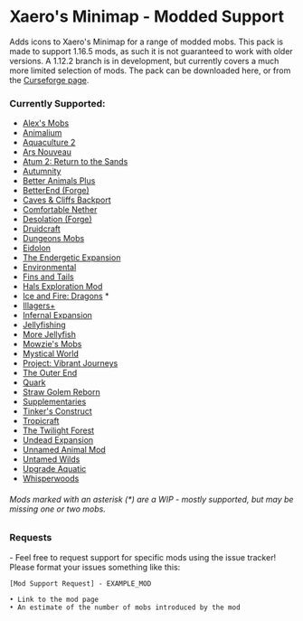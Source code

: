 # Xaero's Minimap - Modded Support
 Adds icons to Xaero's Minimap for a range of modded mobs. This pack is made to support 1.16.5 mods, as such it is not guaranteed to work with older versions. A 1.12.2 branch is in development, but currently covers a much more limited selection of mods.
 The pack can be downloaded here, or from the [Curseforge page](https://www.curseforge.com/minecraft/texture-packs/xaeros-minimap-modded-support).

### Currently Supported:

* [Alex's Mobs](https://www.curseforge.com/minecraft/mc-mods/alexs-mobs)
* [Animalium](https://www.curseforge.com/minecraft/mc-mods/animalium)
* [Aquaculture 2](https://www.curseforge.com/minecraft/mc-mods/aquaculture)
* [Ars Nouveau](https://www.curseforge.com/minecraft/mc-mods/ars-nouveau)
* [Atum 2: Return to the Sands](https://www.curseforge.com/minecraft/mc-mods/atum)
* [Autumnity](https://www.curseforge.com/minecraft/mc-mods/autumnity)
* [Better Animals Plus](https://www.curseforge.com/minecraft/mc-mods/betteranimalsplus)
* [BetterEnd (Forge)](https://www.curseforge.com/minecraft/mc-mods/betterend-forge-port)
* [Caves & Cliffs Backport](https://www.curseforge.com/minecraft/mc-mods/caves-and-cliffs-backport)
* [Comfortable Nether](https://www.curseforge.com/minecraft/mc-mods/comfortable-nether)
* [Desolation (Forge)](https://www.curseforge.com/minecraft/mc-mods/desolation-forge)
* [Druidcraft](https://www.curseforge.com/minecraft/mc-mods/druidcraft)
* [Dungeons Mobs](https://www.curseforge.com/minecraft/mc-mods/dungeons-mobs)
* [Eidolon](https://www.curseforge.com/minecraft/mc-mods/eidolon)
* [The Endergetic Expansion](https://www.curseforge.com/minecraft/mc-mods/endergetic)
* [Environmental](https://www.curseforge.com/minecraft/mc-mods/environmental)
* [Fins and Tails](https://www.curseforge.com/minecraft/mc-mods/fins-and-tails)
* [Hals Exploration Mod](https://www.curseforge.com/minecraft/mc-mods/hals-exploration-mod)
* [Ice and Fire: Dragons](https://www.curseforge.com/minecraft/mc-mods/ice-and-fire-dragons) *
* [Illagers+](https://www.curseforge.com/minecraft/mc-mods/illagers)
* [Infernal Expansion](https://www.curseforge.com/minecraft/mc-mods/infernal-expansion)
* [Jellyfishing](https://www.curseforge.com/minecraft/mc-mods/jellyfishing)
* [More Jellyfish](https://www.curseforge.com/minecraft/mc-mods/more-jellyfish)
* [Mowzie's Mobs](https://www.curseforge.com/minecraft/mc-mods/mowzies-mobs)
* [Mystical World](https://www.curseforge.com/minecraft/mc-mods/mystical-world)
* [Project: Vibrant Journeys](https://www.curseforge.com/minecraft/mc-mods/project-vibrant-journeys)
* [The Outer End](https://www.curseforge.com/minecraft/mc-mods/the-outer-end)
* [Quark](https://www.curseforge.com/minecraft/mc-mods/quark)
* [Straw Golem Reborn](https://www.curseforge.com/minecraft/mc-mods/strawgolem-reborn)
* [Supplementaries](https://www.curseforge.com/minecraft/mc-mods/supplementaries)
* [Tinker's Construct](https://www.curseforge.com/minecraft/mc-mods/tinkers-construct)
* [Tropicraft](https://www.curseforge.com/minecraft/mc-mods/tropicraft)
* [The Twilight Forest](https://www.curseforge.com/minecraft/mc-mods/the-twilight-forest)
* [Undead Expansion](https://www.curseforge.com/minecraft/mc-mods/undead-expansion)
* [Unnamed Animal Mod](https://www.curseforge.com/minecraft/mc-mods/unnamed-animal-mod)
* [Untamed Wilds](https://www.curseforge.com/minecraft/mc-mods/untamedwilds)
* [Upgrade Aquatic](https://www.curseforge.com/minecraft/mc-mods/upgrade-aquatic)
* [Whisperwoods](https://www.curseforge.com/minecraft/mc-mods/whisperwoods)

###### Mods marked with an asterisk (*) are a WIP - mostly supported, but may be missing one or two mobs.

### Requests

 \- Feel free to request support for specific mods using the issue tracker! Please format your issues something like this:

```
[Mod Support Request] - EXAMPLE_MOD

• Link to the mod page
• An estimate of the number of mobs introduced by the mod
```
